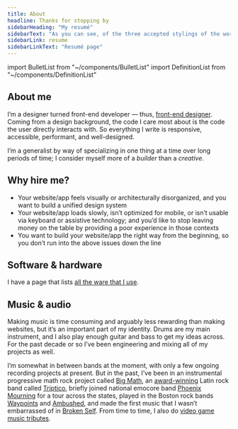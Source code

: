 ```yaml
---
title: About
headline: Thanks for stopping by
sidebarHeading: "My resumé"
sidebarText: "As you can see, of the three accepted stylings of the word resumé, I prefer the version with one accent at the end."
sidebarLink: resume
sidebarLinkText: "Resumé page"
---
```


import BulletList from "~/components/BulletList"
import DefinitionList from "~/components/DefinitionList"

## About me

I’m a designer turned front-end developer — thus, [front-end designer](https://bradfrost.com/blog/post/frontend-design/). Coming from a design background, the code I care most about is the code the user directly interacts with. So everything I write is responsive, accessible, performant, and well-designed.

I’m a generalist by way of specializing in one thing at a time over long periods of time; I consider myself more of a *builder* than a *creative*.

## Why hire me?

- Your website/app feels visually or architecturally disorganized, and you want to build a unified design system
- Your website/app loads slowly, isn’t optimized for mobile, or isn’t usable via keyboard or assistive technology; and you’d like to stop leaving money on the table by providing a poor experience in those contexts
- You want to build your website/app the right way from the beginning, so you don’t run into the above issues down the line

<DefinitionList slug="principles-list" />

<BulletList slug="skills-list" />

## Software & hardware

I have a page that lists [all the ware that I use](uses).

## Music & audio

Making music is time consuming and arguably less rewarding than making websites, but it’s an important part of my identity. Drums are my main instrument, and I also play enough guitar and bass to get my ideas across. For the past decade or so I’ve been engineering and mixing all of my projects as well.

I’m somewhat in between bands at the moment, with only a few ongoing recording projects at present. But in the past, I’ve been in an instrumental progressive math rock project called [Big Math](http://bigmath.bandcamp.com), an [award-winning](http://www.tampabay.com/blogs/soundcheck/content/your-2009-ultimate-local-band-triptico) Latin rock band called [Triptico](http://triptico.bandcamp.com), briefly joined national emocore band [Phoenix Mourning](http://www.metalblade.com/us/artists/phoenix-mourning/) for a tour across the states, played in the Boston rock bands [Waypoints](http://waypoints.bandcamp.com) and [Ambushed](http://ambushed.bandcamp.com), and made the first music that I wasn’t embarrassed of in [Broken Self](http://soundcloud.com/perpetualgrimace/sets/broken-self). From time to time, I also do [video game music tributes](http://soundcloud.com/perpetualgrimace/sets/video-game-covers).
